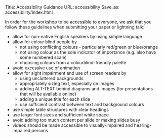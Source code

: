 Title: Accessibility Guidance
URL: accessibility
Save_as: accessibility/index.html

In order for the workshop to be accessible to everyone, we ask that you follow these guidelines when submitting your paper or lightning talk:

 * allow for non-native English speakers by using simple language
 * allow for colour blind people by
    *  not using conflicting colours - particularly red/green or blue/orange
    *  not using colour as the sole indicator of importance (e.g. also have some numbered scale)
    *  choosing colours from a colourblind-friendly palette
 * avoid excessive use of animation
 * allow for sight impairment and use of screen readers by
    * using uncluttered backgrounds
    * appropriately sizing text, especially on images
    * adding ALT-TEXT behind diagrams and images (for presentations that will be available online)
    * adding a unique title for each slide
    * use sufficient contrast between text and background colours
 * use simple table structures with clear headings
 * use larger font sizes and sufficient white space
 * avoid adding too much content per slide or making slides busy
 * videos should be made accessible to visually-impaired and hearing-impaired persons